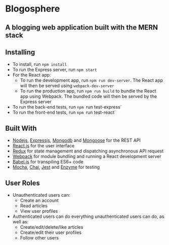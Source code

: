 # Blogosphere
   
A blogging web application built with the MERN stack
---

## Installing

- To install, run `npm install`
- To run the Express server, run `npm start`
- For the React app:
  - To run the development app, run ```npm run dev-server```. The React app will then be served using `webpack-dev-server`
  - To run the production app, run `npm run build` to bundle the React app using Webpack. The bundled code will then be served by the Express server
- To run the back-end tests, run `npm `run test-express`
- To run the front-end tests, run `npm `run test-react`

## Built With

- [Nodejs](https://nodejs.org/en/), [Expressjs](http://expressjs.com), [Mongodb](https://www.mongodb.com) and [Mongoose](https://mongoosejs.com) for the REST API
- [React.js](https://reactjs.org) for the user interface
- [Redux](https://redux.js.org) for state management and dispatching asynchronous API request
- [Webpack](https://webpack.js.org/) for module bundling and running a React development server
- [Babel.js](https://babeljs.io/) for transpiling ES6+ code
- [Mocha](https://mochajs.org), [Chai](https://www.chaijs.com), [Jest](https://jestjs.io) and [Enzyme](https://airbnb.io/enzyme/) for testing
   
## User Roles
   
- Unauthenticated users can:
  - Create an account
  - Read articles
  - View user profiles
- Authenticated users can do everything unauthenticated users can do, as well as:
  - Create/edit/delete/like articles
  - Create/edit their user profiles
  - Follow other users

